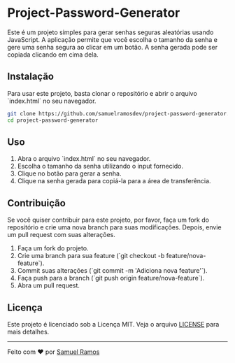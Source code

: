 # Project-Password-Generator

Este é um projeto simples para gerar senhas seguras aleatórias usando JavaScript. A aplicação permite que você escolha o tamanho da senha e gere uma senha segura ao clicar em um botão. A senha gerada pode ser copiada clicando em cima dela.

## Instalação

Para usar este projeto, basta clonar o repositório e abrir o arquivo \`index.html\` no seu navegador.

```bash
git clone https://github.com/samuelramosdev/project-password-generator.git
cd project-password-generator
```

## Uso

1. Abra o arquivo \`index.html\` no seu navegador.
2. Escolha o tamanho da senha utilizando o input fornecido.
3. Clique no botão para gerar a senha.
4. Clique na senha gerada para copiá-la para a área de transferência.

## Contribuição

Se você quiser contribuir para este projeto, por favor, faça um fork do repositório e crie uma nova branch para suas modificações. Depois, envie um pull request com suas alterações.

1. Faça um fork do projeto.
2. Crie uma branch para sua feature (\`git checkout -b feature/nova-feature\`).
3. Commit suas alterações (\`git commit -m 'Adiciona nova feature'\`).
4. Faça push para a branch (\`git push origin feature/nova-feature\`).
5. Abra um pull request.

## Licença

Este projeto é licenciado sob a Licença MIT. Veja o arquivo [LICENSE](LICENSE) para mais detalhes.

---

Feito com ❤️ por [Samuel Ramos](https://github.com/samuelramosdev)
